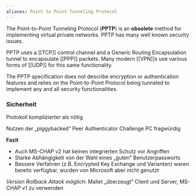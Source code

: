 ```yaml
---
aliases: Point to Point Tunneling Protocol
---
```

The Point-to-Point Tunneling Protocol (**PPTP**) is an **obsolete** method for implementing virtual private networks. PPTP has many well known security issues.

PPTP uses a [[TCP]] control channel and a Generic Routing Encapsulation tunnel to encapsulate [[PPP]] packets. Many modern [[VPN]]s use various forms of [[UDP]] for this same functionality.

The PPTP specification does not describe encryption or authentication features and relies on the Point-to-Point Protocol being tunneled to implement any and all security functionalities. 

### Sicherheit
Protokoll komplizierter als nötig 

Nutzen der „piggybacked“ Peer Authenticator Challenge PC fragwürdig 

**Fazit** 
- Auch MS-CHAP v2 hat keinen integrierten Schutz vor Angriffen 
- Starke Abhängigkeit von der Wahl eines „guten“ Benutzerpassworts 
- Bessere Verfahren (z.B. Encrypted Key Exchange und Varianten) waren bereits verfügbar, wurden von Microsoft aber nicht genutzt 

*Version Rollback Attack möglich*: Mallet „überzeugt“ Client und Server, MS-CHAP v1 zu verwenden